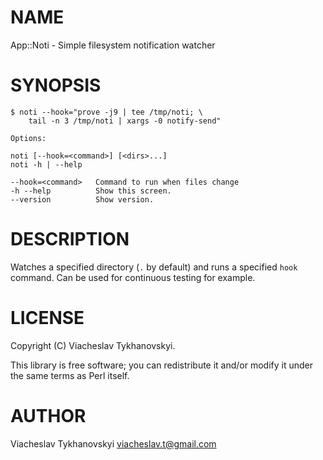 # NAME

App::Noti - Simple filesystem notification watcher

# SYNOPSIS

    $ noti --hook="prove -j9 | tee /tmp/noti; \
        tail -n 3 /tmp/noti | xargs -0 notify-send"

    Options:

    noti [--hook=<command>] [<dirs>...]
    noti -h | --help

    --hook=<command>   Command to run when files change
    -h --help          Show this screen.
    --version          Show version.

# DESCRIPTION

Watches a specified directory (`.` by default) and runs a specified `hook`
command. Can be used for continuous testing for example.

# LICENSE

Copyright (C) Viacheslav Tykhanovskyi.

This library is free software; you can redistribute it and/or modify
it under the same terms as Perl itself.

# AUTHOR

Viacheslav Tykhanovskyi <viacheslav.t@gmail.com>
